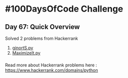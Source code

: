 # #100DaysOfCode Challenge
## Day 67: Quick Overview
Solved 2 problems from Hackerrank  
1. [ginortS.py](https://github.com/divyatejakotteti/100DaysOfCode/blob/master/Day%2067/ginortS.py)
2. [MaximizeIt.py](https://github.com/divyatejakotteti/100DaysOfCode/blob/master/Day%2067/MaximizeIt.py)
### 
Read more about Hackerrank problems here : https://www.hackerrank.com/domains/python